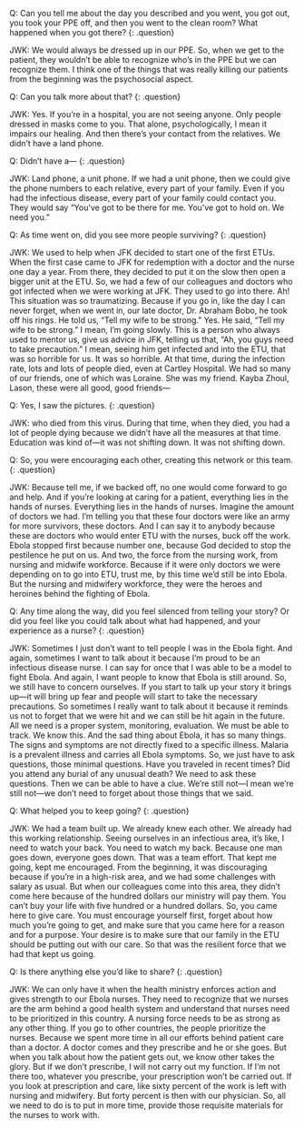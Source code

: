 Q: Can you tell me about the day you described and you went, you got out, you took your PPE off, and then you went to the clean room? What happened when you got there?
{: .question}

JWK: We would always be dressed up in our PPE. So, when we get to the patient, they wouldn’t be able to recognize who’s in the PPE but we can recognize them. I think one of the things that was really killing our patients from the beginning was the psychosocial aspect.

Q: Can you talk more about that?
{: .question}

JWK: Yes. If you’re in a hospital, you are not seeing anyone. Only people dressed in masks come to you. That alone, psychologically, I mean it impairs our healing. And then there’s your contact from the relatives. We didn’t have a land phone.

Q: Didn’t have a—
{: .question}

JWK: Land phone, a unit phone. If we had a unit phone, then we could give the phone numbers to each relative, every part of your family. Even if you had the infectious disease, every part of your family could contact you. They would say “You’ve got to be there for me. You’ve got to hold on. We need you.”

Q: As time went on, did you see more people surviving?
{: .question}

JWK: We used to help when JFK decided to start one of the first ETUs. When the first case came to JFK for redemption with a doctor and the nurse one day a year. From there, they decided to put it on the slow then open a bigger unit at the ETU. So, we had a few of our colleagues and doctors who got infected when we were working at JFK. They used to go into there. Ah! This situation was so traumatizing. Because if you go in, like the day I can never forget, when we went in, our late doctor, Dr. Abraham Bobo, he took off his rings. He told us, “Tell my wife to be strong.” Yes. He said, “Tell my wife to be strong.” I mean, I’m going slowly. This is a person who always used to mentor us, give us advice in JFK, telling us that, “Ah, you guys need to take precaution.” I mean, seeing him get infected and into the ETU, that was so horrible for us. It was so horrible. At that time, during the infection rate, lots and lots of people died, even at Cartley Hospital. We had so many of our friends, one of which was Loraine. She was my friend.  Kayba Zhoul, Lason, these were all good, good friends—

Q: Yes, I saw the pictures.
{: .question}

JWK: who died from this virus. During that time, when they died, you had a lot of people dying because we didn’t have all the measures at that time. Education was kind of—it was not shifting down. It was not shifting down.

Q: So, you were encouraging each other, creating this network or this team.
{: .question}

JWK: Because tell me, if we backed off, no one would come forward to go and help. And if you’re looking at caring for a patient, everything lies in the hands of nurses. Everything lies in the hands of nurses. Imagine the amount of doctors we had. I’m telling you that these four doctors were like an army for more survivors, these doctors. And I can say it to anybody because these are doctors who would enter ETU with the nurses, buck off the work. Ebola stopped first because number one, because God decided to stop the pestilence he put on us. And two, the force from the nursing work, from nursing and midwife workforce. Because if it were only doctors we were depending on to go into ETU, trust me, by this time we’d still be into Ebola.  But the nursing and midwifery workforce, they were the heroes and heroines behind the fighting of Ebola.

Q: Any time along the way, did you feel silenced from telling your story? Or did you feel like you could talk about what had happened, and your experience as a nurse? 
{: .question}

JWK: Sometimes I just don’t want to tell people I was in the Ebola fight. And again, sometimes I want to talk about it because I’m proud to be an infectious disease nurse. I can say for once that I was able to be a model to fight Ebola. And again, I want people to know that Ebola is still around. So, we still have to concern ourselves. If you start to talk up your story it brings up—it will bring up fear and people will start to take the necessary precautions. So sometimes I really want to talk about it because it reminds us not to forget that we were hit and we can still be hit again in the future. All we need is a proper system, monitoring, evaluation. We must be able to track. We know this. And the sad thing about Ebola, it has so many things. The signs and symptoms are not directly fixed to a specific illness. Malaria is a prevalent illness and carries all Ebola symptoms. So, we just have to ask questions, those minimal questions. Have you traveled in recent times? Did you attend any burial of any unusual death? We need to ask these questions. Then we can be able to have a clue. We’re still not—I mean we’re still not—we don’t need to forget about those things that we said.

Q: What helped you to keep going?
{: .question}

JWK: We had a team built up. We already knew each other. We already had this working relationship. Seeing ourselves in an infectious area, it’s like, I need to watch your back. You need to watch my back. Because one man goes down, everyone goes down. That was a team effort. That kept me going, kept me encouraged. From the beginning, it was discouraging because if you’re in a high-risk area, and we had some challenges with salary as usual. But when our colleagues come into this area, they didn’t come here because of the hundred dollars our ministry will pay them. You can’t buy your life with five hundred or a hundred dollars. So, you came here to give care. You must encourage yourself first, forget about how much you’re going to get, and make sure that you came here for a reason and for a purpose. Your desire is to make sure that our family in the ETU should be putting out with our care. So that was the resilient force that we had that kept us going.

Q: Is there anything else you’d like to share?
{: .question}

JWK: We can only have it when the health ministry enforces action and gives strength to our Ebola nurses. They need to recognize that we nurses are the arm behind a good health system and understand that nurses need to be prioritized in this country. A nursing force needs to be as strong as any other thing. If you go to other countries, the people prioritize the nurses. Because we spent more time in all our efforts behind patient care than a doctor. A doctor comes and they prescribe and he or she goes. But when you talk about how the patient gets out, we know other takes the glory. But if we don’t prescribe, I will not carry out my function. If I’m not there too, whatever you prescribe, your prescription won’t be carried out. If you look at prescription and care, like sixty percent of the work is left with nursing and midwifery. But forty percent is then with our physician. So, all we need to do is to put in more time, provide those requisite materials for the nurses to work with.